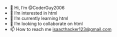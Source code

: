 - 👋 Hi, I’m @CoderGuy2006
- 👀 I’m interested in html
- 🌱 I’m currently learning html
- 💞️ I’m looking to collaborate on html
- 📫 How to reach me isaacthacker123@gmail.com

<!---
CoderGuy2006/CoderGuy2006 is a ✨ special ✨ repository because its `README.md` (this file) appears on your GitHub profile.
You can click the Preview link to take a look at your changes.
--->
